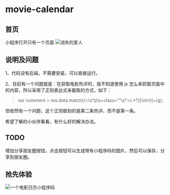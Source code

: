 # movie-calendar


## 首页

小程序打开只有一个页面
![消失的爱人](http://ohl540wt2.bkt.clouddn.com/WX20171014-170959.png)

## 说明及问题

1、代码没有后端，不需要安装，可以直接运行。

2、目前有一个问题就是：在获取电影热评时，我不知道使用 js 怎么来抓取页面中的内容，所以采用了正则表达式来截取的方式，如下：

>var comment = res.data.match(/<\\s\*p\\s+class=“”\\s\*>(.\*?)[\\n\\r\\t]+/g);

但依然有一个问题，这个正则取到的是第二条热评，而不是第一条。

希望了解的小伙伴看看，有什么好的解决办法。

## TODO

增加分享朋友圈按钮，点击按钮可以生成带有小程序码的图片，然后可以保存，分享到朋友圈。

## 抢先体验

![一个电影日历小程序码](http://ohl540wt2.bkt.clouddn.com/movie-calendar.jpg)